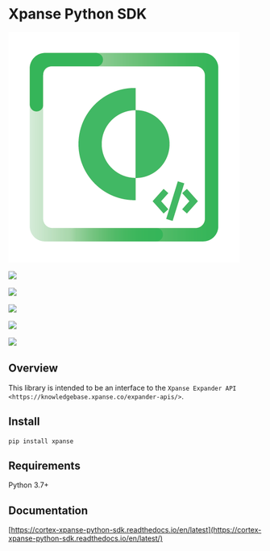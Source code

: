 Xpanse Python SDK
==================
![](https://github.com/PaloAltoNetworks/cortex-xpanse-python-sdk/blob/main/docs/_source/_static/xpanse_banner.png?raw=true)

![](https://img.shields.io/badge/code%20style-black-000000.svg)

![](https://img.shields.io/badge/python-3.6%20%7C%203.7%20%7C%203.8-blueviolet)

![](https://img.shields.io/badge/code%20style-black-000000.svg)

![](https://img.shields.io/pypi/l/xpanse)

![](https://img.shields.io/github/contributors/PaloAltoNetworks/cortex-xpanse-python-sdk)

Overview
--------

This library is intended to be an interface to the `Xpanse Expander API <https://knowledgebase.xpanse.co/expander-apis/>`.

Install
-------

    pip install xpanse

Requirements
------------

Python 3.7+

Documentation
-----
[https://cortex-xpanse-python-sdk.readthedocs.io/en/latest](https://cortex-xpanse-python-sdk.readthedocs.io/en/latest/)
